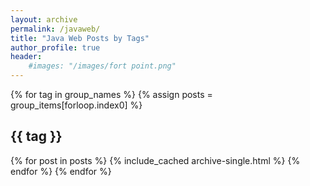 ```yaml
---
layout: archive
permalink: /javaweb/
title: "Java Web Posts by Tags"
author_profile: true
header:
    #images: "/images/fort point.png"
---
```



{% for tag in group_names %}
  {% assign posts = group_items[forloop.index0] %}
  <h2 id="{{ tag | slugify }}" class="archive__subtitle">{{ tag }}</h2>
  {% for post in posts %}
    {% include_cached archive-single.html %}
  {% endfor %}
{% endfor %}